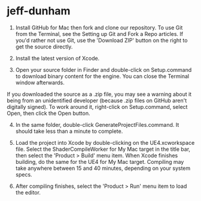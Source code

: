 # jeff-dunham

1. Install GitHub for Mac then fork and clone our repository. To use Git from the Terminal, see the Setting up Git and Fork a Repo articles. If you'd rather not use Git, use the 'Download ZIP' button on the right to get the source directly.

2. Install the latest version of Xcode.

3. Open your source folder in Finder and double-click on Setup.command to download binary content for the engine. You can close the Terminal window afterwards.

If you downloaded the source as a .zip file, you may see a warning about it being from an unidentified developer (because .zip files on GitHub aren't digitally signed). To work around it, right-click on Setup.command, select Open, then click the Open button.

4. In the same folder, double-click GenerateProjectFiles.command. It should take less than a minute to complete.

6. Load the project into Xcode by double-clicking on the UE4.xcworkspace file. Select the ShaderCompileWorker for My Mac target in the title bar, then select the 'Product > Build' menu item. When Xcode finishes building, do the same for the UE4 for My Mac target. Compiling may take anywhere between 15 and 40 minutes, depending on your system specs.

7. After compiling finishes, select the 'Product > Run' menu item to load the editor.
